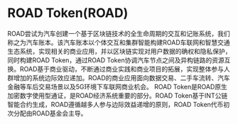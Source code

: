 # ROAD Token(ROAD)

ROAD尝试为汽车创建一个基于区块链技术的全生命周期的交互和记账系统，我们称之为汽车账本。该汽车账本以个体交互和集群智能构建ROAD车联网和智慧交通生态系统，实现相关的商业应用，并以区块链实现对用户数据的确权和隐私保护，同时构建ROAD Token，通过ROAD Token协调汽车节点之间及异构链路的资源互换。ROAD基于商业驱动，不断通过商业实践和商业项目的拓展，实现整体参与人群增加的系统边际效应递加。ROAD的商业应用面向数据交易、二手车流转、汽车金融等车后交易场景以及5G环境下车联网商业机会。
ROAD Token是ROAD原⽣加密数字使用型通证，是ROAD经济系统重要的部分。ROAD Token基于INT公链智能合约生成，ROAD遵循越多人参与边际效益递增的原则，ROAD Token代币初次分配由ROAD基金会主导。
